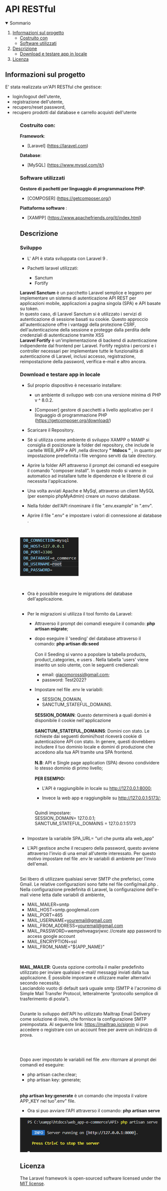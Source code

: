 <h1 algin="center">API RESTful</h1>

<details open="open">
  <summary>Sommario</summary>
  <ol>
    <li>
      <a href="#informazioni-sul-progetto">Informazioni sul progetto</a>
      <ul>
        <li><a href="#costruito-con">Costruito con</a></li>
         <li><a href="#software-utilizzati">Software utilizzati</a></li>
      </ul>
    </li>
   <li><a href="#descrizione">Descrizione</a>
     <ul>
        <li><a href="#Download-e-testare-app-in-locale">Download e testare app in locale</a></li>
      </ul>
    </li>
   <li><a href="#licenza">Licenza</a></li>
  <ol>
</details>

<!-- Informazioni sul progetto-->

## Informazioni sul progetto
E' stata realizzata un'API RESTful che gestisce:
<ul>
<li> login/logout dell'utente,</li>
<li> registrazione dell'utente,</li> 
<li>recupero/reset password,</li>
<li> recupero prodotti dal database e carrello acquisti dell'utente</li>
<ul>  

### <h3>Costruito con:</h3>

<b>Framework</b>:

- [Laravel] (https://laravel.com)

<b>Database</b>:

- [MySQL] (https://www.mysql.com/it/)


#### <h3>Software utilizzati</h3>
      
 <b>Gestore di pachetti per linguaggio di programmazione PHP</b>:

- [COMPOSER] (https://getcomposer.org/)
      
 <b> Piattaforma software </b>:
      
 - [XAMPP] (https://www.apachefriends.org/it/index.html)
      
<!--Descrizione-->

## Descrizione

### Sviluppo
- L' API è stata sviluppata con Laravel 9 .

- Pachetti laravel utilizzati:
   - Sanctum
   - Fortify

<b>Laravel Sanctum</b> è un pacchetto Laravel semplice e leggero per implementare un sistema di autenticazione API REST per applicazioni mobile, applicazioni a pagina singola (SPA) e API basate su token.
<br>
In questo caso, di Laravel Sanctum si è utilizzato i servizi di autenticazione di sessione basati su cookie.
Questo approccio all'autenticazione offre i vantaggi della protezione CSRF, dell'autenticazione della sessione e protegge dalla perdita delle credenziali di autenticazione tramite XSS
<br>
<b>Laravel Fortify</b> è un'implementazione di backend di autenticazione indipendente dal frontend per Laravel. Fortify registra i percorsi e i controller necessari per implementare tutte le funzionalità di autenticazione di Laravel, inclusi accesso, registrazione, reimpostazione della password, verifica e-mail e altro ancora.



### Download e testare app in locale

- Sul proprio dispositivo è necessario installare: 
  
   - un ambiente di sviluppo web con una versione minima di PHP v ^ 8.0.2.

   - [Composer] gestore di pacchetti a livello applicativo per il linguaggio di programmazione PHP (https://getcomposer.org/download/) 
   
- Scaricare il Repository.


- Sè si utilizza come ambiente di sviluppo XAMPP o MAMP  si consiglia di posizionare la folder del repository, che include le cartelle WEB_APP e API ,nella directory <b>" htdocs "</b> , in quanto per impostazione predefinita i file vengono serviti da tale directory.

- Aprire la folder API attraverso il prompt dei comandi ed eseguire il comando "composer install".
In questo modo si vanno in automatico ad installare tutte le dipendenze e le librerie di cui necessita l'applicazione.

- Una volta avviati Apache e MySql, attraverso un client MySQL (per esempio phpMyAdmin) creare un nuovo database.
- Nella folder dell'API rinominare il file ".env.example" in ".env". 
- Aprire il file ".env" e impostare i valori di connessione al database .
</br>

![](../IMG_README/db-conf.png)

</br>

- Ora è possibile eseguire le migrations del database dell'applicazione.
</br>

- Per le migrazioni si utilizza il tool fornito da Laravel:

  - Attraverso il prompt dei comandi eseguire il comando: <b>php artisan migrate</b>;
  - dopo eseguire il 'seeding' del database attraverso il comando: <b>php artisan db:seed</b> 
     </br></br>
    Con il Seeding si vanno a popolare la tabella products, product_categories, e users .
    Nella tabella 'users' viene inserito un solo utente, con  le seguenti credienzali: 
      - email: giacomorossi@gmail.com;
      - password: Test2022? 
  - Impostare nel file .env le variabili:
    - SESSION_DOMAIN,
    - SANCTUM_STATEFUL_DOMAINS.
     <br>
     <b>SESSION_DOMAIN</b>: Questo determinerà a quali domini è disponibile il cookie nell'applicazione
     </br>
     </br>
     <b>SANCTUM_STATEFUL_DOMAINS</b>: Domini con stato.
      Le richieste dai seguenti domini/host riceverà cookie di autenticazione API con stato. 
      In genere, questi dovrebbero includere il tuo dominio locale
      e domini di produzione che accedono alla tua API tramite una SPA frontend.
      </br></br>
    <b>N.B</b>: API e Single page application (SPA) devono condividere lo stesso dominio di primo livello;
    </br></br>
    <b>PER ESEMPIO:</b>
    </br>
    
       - L'API è raggiungibile in locale  su http://127.0.0.1:8000;
       
       - Invece la web app e raggiungibile su http://127.0.0.1:5173/;
       </br>
      Quindi impostare:
      </br>
       SESSION_DOMAIN= 127.0.0.1;
       </br>
       SANCTUM_STATEFUL_DOMAINS = 127.0.0.1:5173 
       </br></br>
- Impostare la variabile SPA_URL= "url che punta alla web_app"


- L'API gestisce anche il recupero della password, questo avviene attraverso l'invio di una email all'utente interessato. Per questo motivo impostare nel file .env le variabili di ambiente per l'invio dell'email.
<br>
Sei libero di utilizzare qualsiasi server SMTP che preferisci, come Gmail. Le relative configurazioni sono fatte nel file config/mail.php . Nella configurazione predefinita di Laravel, la configurazione dell'e-mail viene letta dalle variabili di ambiente,

  - MAIL_MAILER=smtp
  - MAIL_HOST=smtp.googlemail.com
  - MAIL_PORT=465
  - MAIL_USERNAME=youremail@gmail.com
  - MAIL_FROM_ADDRESS=youremail@gmail.com
  - MAIL_PASSWORD=wempehveagsrjwxc  //create app password to access google account
  - MAIL_ENCRYPTION=ssl
  - MAIL_FROM_NAME="${APP_NAME}"

  </br></br>
  <b>MAIL_MAILER</b>: Questa opzione controlla il mailer predefinito utilizzato per inviare qualsiasi e-mail/
 messaggi inviati dalla tua applicazione. È possibile impostare e utilizzare mailer alternativi secondo necessità;<br>
 Lasciandolo vuoto di default sarà uguale smtp (SMTP è l'acronimo di Simple Mail Transfer Protocol, letteralmente “protocollo semplice di trasferimento di posta”).
 </br></br>
  
Durante lo sviluppo dell'API ho utilizzato  Mailtrap Email Delivery come soluzione di invio, che fornisce  la configurazione SMTP preimpostata.
Al seguente link: <a>https://mailtrap.io/signin</a> si puo accedere o registrare con un account free per avere un indirizzo di prova.

</br></br>

Dopo aver impostato le variabili nel file .env ritornare al prompt dei comandi ed eseguire:

- php artisan cache:clear;
- php artisan key: generate;
</br>
</br>
<b>php artisan key:generate</b> è un comando che imposta il valore APP_KEY nel tuo".env" file.

- Ora si puo avviare l'API attraverso il comando: <b>php artisan serve</b> 

![](../IMG_README/serve_api.png)

## Licenza

The Laravel framework is open-sourced software licensed under the [MIT license](https://opensource.org/licenses/MIT).





